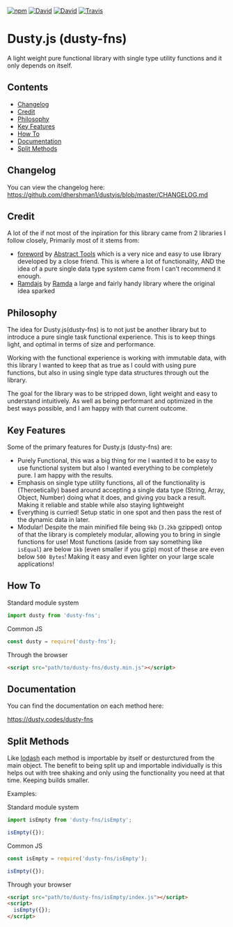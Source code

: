 [![npm](https://img.shields.io/npm/v/dusty-fns.svg?style=flat-square)](https://www.npmjs.com/package/dusty-fns)
[![David](https://img.shields.io/david/dhershman1/dustyjs.svg?style=flat-square)](https://david-dm.org/dhershman1/dustyjs)
[![David](https://img.shields.io/david/dev/dhershman1/dustyjs.svg?style=flat-square)](https://david-dm.org/dhershman1/dustyjs?type=dev)
[![Travis](https://img.shields.io/travis/dhershman1/dustyjs.svg?style=flat-square)](https://travis-ci.org/dhershman1/dustyjs)

# Dusty.js (dusty-fns)

A light weight pure functional library with single type utility functions and it only depends on itself.

## Contents

- [Changelog](#changelog)
- [Credit](#credit)
- [Philosophy](#philosophy)
- [Key Features](#key-features)
- [How To](#how-to)
- [Documentation](#documentation)
- [Split Methods](#split-methods)

## Changelog

You can view the changelog here: https://github.com/dhershman1/dustyjs/blob/master/CHANGELOG.md

## Credit

A lot of the if not most of the inpiration for this library came from 2 libraries I follow closely, Primarily most of it stems from:

- [foreword](https://github.com/abstract-tools/foreword) by [Abstract Tools](https://github.com/abstract-tools) which is a very nice and easy to use library developed by a close friend. This is where a lot of functionality, AND the idea of a pure single data type system came from I can't recommend it enough.
- [Ramdajs](http://ramdajs.com/) by [Ramda](https://github.com/ramda) a large and fairly handy library where the original idea sparked

## Philosophy

The idea for Dusty.js(dusty-fns) is to not just be another library but to introduce a pure single task functional experience. This is to keep things light, and optimal in terms of size and performance.

Working with the functional experience is working with immutable data, with this library I wanted to keep that as true as I could with using pure functions, but also in using single type data structures through out the library.

The goal for the library was to be stripped down, light weight and easy to understand intuitively. As well as being performant and optimized in the best ways possible, and I am happy with that current outcome.

## Key Features
Some of the primary features for Dusty.js (dusty-fns) are:

- Purely Functional, this was a big thing for me I wanted it to be easy to use functional system but also I wanted everything to be completely pure. I am happy with the results.
- Emphasis on single type utility functions, all of the functionality is (Theroetically) based around accepting a single data type (String, Array, Object, Number) doing what it does, and giving you back a result. Making it reliable and stable while also staying lightweight
- Everything is curried! Setup static in one spot and then pass the rest of the dynamic data in later.
- Modular! Despite the main minified file being `9kb` (`3.2kb` gzipped) ontop of that the library is completely modular, allowing you to bring in single functions for use! Most functions (aside from say something like `isEqual`) are below `1kb` (even smaller if you gzip) most of these are even below `500 Bytes`! Making it easy and even lighter on your large scale applications!

## How To

Standard module system

```js
import dusty from 'dusty-fns';
```

Common JS

```js
const dusty = require('dusty-fns');
```

Through the browser

```html
<script src="path/to/dusty-fns/dusty.min.js"></script>
```

## Documentation

You can find the documentation on each method here:

https://dusty.codes/dusty-fns

## Split Methods

Like [lodash](https://lodash.com/) each method is importable by itself or desturctured from the main object. The benefit to being split up and importable individually is this helps out with tree shaking and only using the functionality you need at that time. Keeping builds smaller.

Examples:

Standard module system

```js
import isEmpty from 'dusty-fns/isEmpty';

isEmpty({});
```

Common JS

```js
const isEmpty = require('dusty-fns/isEmpty');

isEmpty({});
```

Through your browser

```html
<script src="path/to/dusty-fns/isEmpty/index.js"></script>
<script>
  isEmpty({});
</script>
```
